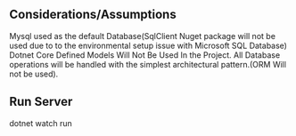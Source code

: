 ## Considerations/Assumptions
Mysql used as the default Database(SqlClient Nuget package will not be used due to to the environmental setup issue with Microsoft SQL Database)
Dotnet Core Defined Models Will Not Be Used In the Project. 
All Database operations will be handled with the simplest architectural pattern.(ORM Will not be used).

## Run Server
dotnet watch run




